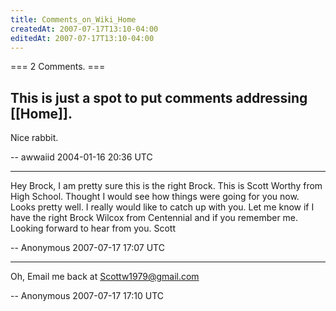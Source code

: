 ```yaml
---
title: Comments_on_Wiki_Home
createdAt: 2007-07-17T13:10-04:00
editedAt: 2007-07-17T13:10-04:00
---
```


=== 2 Comments. ===

This is just a spot to put comments addressing [[Home]].
----
Nice rabbit.

-- awwaiid 2004-01-16 20:36 UTC


----

Hey Brock, I am pretty sure this is the right Brock. This is Scott Worthy from High School. Thought I would see how things were going for you now. Looks pretty well. I really would like to catch up with you. Let me know if I have the right Brock Wilcox from Centennial and if you remember me. Looking forward to hear from you. Scott

-- Anonymous 2007-07-17 17:07 UTC


----

Oh, Email me back at Scottw1979@gmail.com

-- Anonymous 2007-07-17 17:10 UTC


